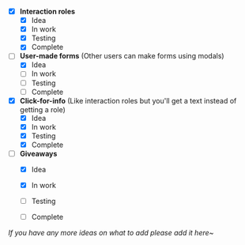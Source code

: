 - [X] **Interaction roles**
    - [X] Idea
    - [X] In work
    - [X] Testing
    - [X] Complete
- [ ] **User-made forms** (Other users can make forms using modals)
    - [X] Idea
    - [ ] In work
    - [ ] Testing
    - [ ] Complete
- [X] **Click-for-info** (Like interaction roles but you'll get a text instead of getting a role)
    - [X] Idea
    - [X] In work
    - [X] Testing
    - [X] Complete
- [ ] **Giveaways**
    - [X] Idea
    - [X] In work
    - [ ] Testing
    - [ ] Complete


*If you have any more ideas on what to add please add it here~*

